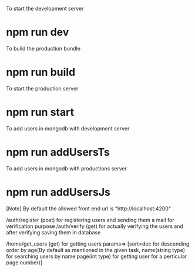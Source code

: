 To start the development server
# npm run dev

To build the production bundle
# npm run build
To start the production server
# npm run start

To add users in mongodb with development server
# npm run addUsersTs 
To add users in mongodb with productions server
# npm run addUsersJs

[Note] 
By default the allowed front end url is "http://localhost:4200"

/auth/register (post) for registering users and sending them a mail for verification purpose
/auth/verify (get) for actually verifying the users and after verifying saving them in database

/home/get_users (get) for getting users
    params=> [sort=dec for descending order by age(By default as mentioned in the given task,
            name(string type) for searching users by name
            page(int type) for getting user for a perticular page number)]

